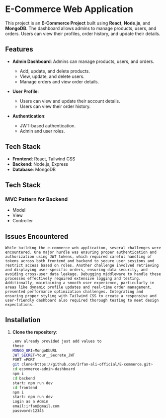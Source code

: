 # E-Commerce Web Application

This project is an **E-Commerce Project** built using **React**, **Node.js**, and **MongoDB**. The dashboard allows admins to manage products, users, and orders. Users can view their profiles, order history, and update their details.

## Features

- **Admin Dashboard**: Admins can manage products, users, and orders.
  - Add, update, and delete products.
  - View, update, and delete users.
  - Manage orders and view order details.
- **User Profile**:

  - Users can view and update their account details.
  - Users can view their order history.

- **Authentication**:
  - JWT-based authentication.
  - Admin and user roles.

## Tech Stack

- **Frontend**: React, Tailwind CSS
- **Backend**: Node.js, Express
- **Database**: MongoDB

## Tech Stack

### MVC Pattern for Backend

- Model
- View
- Controller

## Issues Encountered

```
While building the e-commerce web application, several challenges were encountered. One major hurdle was ensuring proper authentication and authorization using JWT tokens, which required careful handling of tokens across both frontend and backend to secure user sessions and restrict access based on roles. Another challenge involved retrieving and displaying user-specific orders, ensuring data security, and avoiding cross-user data leakage. Debugging middleware to handle these processes effectively required extensive logging and testing. Additionally, maintaining a smooth user experience, particularly in areas like dynamic profile updates and real-time order management, presented performance optimization challenges. Integrating and ensuring proper styling with Tailwind CSS to create a responsive and user-friendly dashboard also required thorough testing to meet design expectations.
```

## Installation

1. **Clone the repository**:

   ```bash
   .env already provided just add values to
   these
   MONGO_URI=MongoDbURL
   JWT_SECRET=Your__Secrete_JWT
   PORT =PORT
   git clone<https://github.com/Irfan-ali-official/E-commerce.git>
   cd ecommerce-admin-dashboard
   npm i
   cd backend
   start: npm run dev
   cd frontend
   npm i
   start: npm run dev
   Login as a Admin
   email:irfan@gmail.com
   password:12345



   ```
